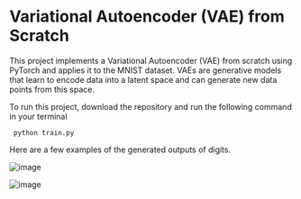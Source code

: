 # Variational Autoencoder (VAE) from Scratch

This project implements a Variational Autoencoder (VAE) from scratch using PyTorch and applies it to the MNIST dataset. VAEs are generative models that learn to encode data into a latent space and can generate new data points from this space.

To run this project, download the repository and run the following command in your terminal

``` python train.py```


Here are a few examples of the generated outputs of digits.


![image](https://github.com/user-attachments/assets/9af39dc7-b8b1-49e1-b385-fff7074f37de)


![image](https://github.com/user-attachments/assets/271b386c-18c4-4a69-8593-1639343007d2)
